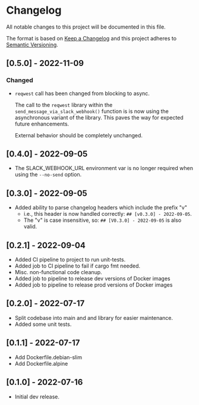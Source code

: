 # Changelog
All notable changes to this project will be documented in this file.

The format is based on [Keep a Changelog](http://keepachangelog.com/en/1.0.0/)
and this project adheres to [Semantic Versioning](http://semver.org/spec/v2.0.0.html).

## [0.5.0] - 2022-11-09
### Changed
- `reqwest` call has been changed from blocking to async.

   The call to the `reqwest` library within the
   `send_message_via_slack_webhook()` function is is now using the asynchronous
   variant of the library. This paves the way for expected future enhancements.

   External behavior should be completely unchanged.

## [0.4.0] - 2022-09-05
- The SLACK_WEBHOOK_URL environment var is no longer required when using the
  `--no-send` option.

## [0.3.0] - 2022-09-05
- Added ability to parse changelog headers which include the prefix "v"
  - i.e., this header is now handled correctly: `## [v0.3.0] - 2022-09-05`.
  - The "v" is case insensitive, so: `## [V0.3.0] - 2022-09-05` is also valid.

## [0.2.1] - 2022-09-04
- Added CI pipeline to project to run unit-tests.
- Added job to CI pipeline to fail if cargo fmt needed.
- Misc. non-functional code cleanup.
- Added job to pipeline to release dev versions of Docker images
- Added job to pipeline to release prod versions of Docker images

## [0.2.0] - 2022-07-17
- Split codebase into main and and library for easier maintenance.
- Added some unit tests.

## [0.1.1] - 2022-07-17
- Add Dockerfile.debian-slim
- Add Dockerfile.alpine

## [0.1.0] - 2022-07-16
- Initial dev release.

